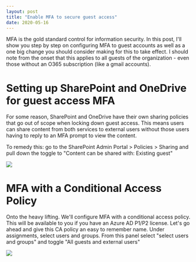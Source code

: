 ```yaml
---
layout: post
title: "Enable MFA to secure guest access"
date: 2020-05-16
---
```


MFA is the gold standard control for information security. In this post, I'll show you step by step on configuring MFA to guest accounts
as well as a one big change you should consider making for this to take effect. I should note from the onset that this applies to all guests of the organization - even those without an O365 subscription (like a gmail accounts).

# Setting up SharePoint and OneDrive for guest access MFA
For some reason, SharePoint and OneDrive have their own sharing policies that go out of scope when locking down guest access. This means
users can share content from both services to external users without those users having to reply to an MFA prompt to view the content.

To remedy this: go to the SharePoint Admin Portal > Policies > Sharing and pull down the toggle to "Content can be shared with: Existing
guest"

<img src="{{ site.baseurl }}/assets/SharePointExternalSharing.png">

# MFA with a Conditional Access Policy

Onto the heavy lifting. We'll configure MFA with a conditional access policy. This will be available to you if you have an Azure AD P1/P2
license. Let's go ahead and give this CA policy an easy to remember name. Under assignments, select users and groups. From this panel
select "select users and groups" and toggle "All guests and external users"

<img src="{{ site.baseurl }}/assets/GuestAccess1.png">

